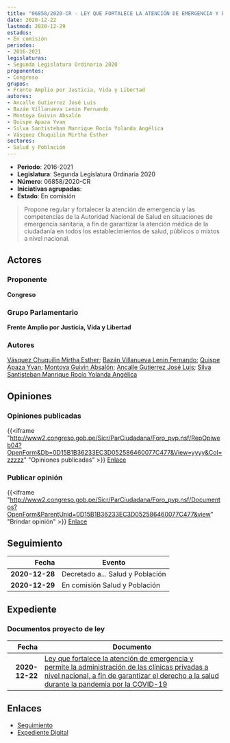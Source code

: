```yaml
---
title: "06858/2020-CR - LEY QUE FORTALECE LA ATENCIÓN DE EMERGENCIA Y PERMITE LA ADMINISTRACIÓN DE LAS CLÍNICAS PRIVADAS A NIVEL NACIONAL, A FIN DE GARANTIZAR EL DERECHO A LA SALUD DURANTE LA PANDEMIA POR LA COVID-19"
date: 2020-12-22
lastmod: 2020-12-29
estados:
- En comisión
periodos:
- 2016-2021
legislaturas:
- Segunda Legislatura Ordinaria 2020
proponentes:
- Congreso
grupos:
- Frente Amplio por Justicia, Vida y Libertad
autores:
- Ancalle Gutierrez José Luis
- Bazán Villanueva Lenin Fernando
- Montoya Guivin Absalón
- Quispe Apaza Yvan
- Silva Santisteban Manrique Rocío Yolanda Angélica
- Vásquez Chuquilin Mirtha Esther
sectores:
- Salud y Población
---
```

- **Periodo**: 2016-2021
- **Legislatura**: Segunda Legislatura Ordinaria 2020
- **Número**: 06858/2020-CR
- **Iniciativas agrupadas**: 
- **Estado**: En comisión

> Propone regular y fortalecer la atención de emergencia y las competencias de la Autoridad Nacional de Salud en situaciones de emergencia sanitaria, a fin de garantizar la atención médica de la ciudadanía en todos los establecimientos de salud, públicos o mixtos a nivel nacional.


## Actores

### Proponente

**Congreso**

### Grupo Parlamentario

**Frente Amplio por Justicia, Vida y Libertad**

### Autores

[Vásquez Chuquilin Mirtha Esther](mailto:mailto:mvasquezch@congreso.gob.pe); [Bazán Villanueva Lenin Fernando](mailto:mailto:lbazan@congreso.gob.pe); [Quispe Apaza Yvan](mailto:mailto:mquispes@congreso.gob.pe); [Montoya Guivin Absalón](mailto:mailto:amontoya@congreso.gob.pe); [Ancalle Gutierrez José Luis](mailto:mailto:jancalle@congreso.gob.pe); [Silva Santisteban Manrique Rocío Yolanda Angélica](mailto:mailto:rsilvas@congreso.gob.pe)

## Opiniones

### Opiniones publicadas

{{<iframe "http://www2.congreso.gob.pe/Sicr/ParCiudadana/Foro_pvp.nsf/RepOpiweb04?OpenForm&Db=0D15B1B36233EC3D052586460077C477&View=yyyy&Col=zzzzz" "Opiniones publicadas" >}}
[Enlace](http://www2.congreso.gob.pe/Sicr/ParCiudadana/Foro_pvp.nsf/RepOpiweb04?OpenForm&Db=0D15B1B36233EC3D052586460077C477&View=yyyy&Col=zzzzz)

### Publicar opinión

{{<iframe "http://www2.congreso.gob.pe/Sicr/ParCiudadana/Foro_pvp.nsf/Documentos?OpenForm&ParentUnid=0D15B1B36233EC3D052586460077C477&view" "Brindar opinión" >}}
[Enlace](http://www2.congreso.gob.pe/Sicr/ParCiudadana/Foro_pvp.nsf/Documentos?OpenForm&ParentUnid=0D15B1B36233EC3D052586460077C477&view)


## Seguimiento

| Fecha | Evento |
|------:|--------|
| **2020-12-28** | Decretado a... Salud y Población |
| **2020-12-29** | En comisión Salud y Población |

## Expediente

### Documentos proyecto de ley

| Fecha | Documento |
|------:|-----------|
| **2020-12-22** | [Ley que fortalece la atención de emergencia y permite la administración de las clínicas privadas a nivel nacional, a fin de garantizar el derecho a la salud durante la pandemia por la COVID-19](https://leyes.congreso.gob.pe/Documentos/2016_2021/Proyectos_de_Ley_y_de_Resoluciones_Legislativas/PL06858-20201222.pdf) |

## Enlaces

- [Seguimiento](http://www2.congreso.gob.pe/Sicr/TraDocEstProc/CLProLey2016.nsf/f7fff46988ca05b1052578e100829cc7/2cd65af049dc467a052586470000d11c?OpenDocument)
- [Expediente Digital](http://www2.congreso.gob.pe/Sicr/TraDocEstProc/Expvirt_2011.nsf/visbusqptramdoc1621/06858?opendocument)

